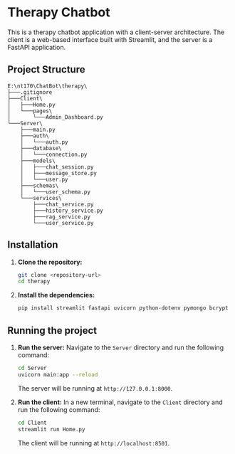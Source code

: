# Therapy Chatbot

This is a therapy chatbot application with a client-server architecture. The client is a web-based interface built with Streamlit, and the server is a FastAPI application.

## Project Structure

```
E:\nt170\ChatBot\therapy\
├───.gitignore
├───Client\
│   ├───Home.py
│   └───pages\
│       └───Admin_Dashboard.py
└───Server\
    ├───main.py
    ├───auth\
    │   └───auth.py
    ├───database\
    │   └───connection.py
    ├───models\
    │   ├───chat_session.py
    │   ├───message_store.py
    │   └───user.py
    ├───schemas\
    │   └───user_schema.py
    └───services\
        ├───chat_service.py
        ├───history_service.py
        ├───rag_service.py
        └───user_service.py
```

## Installation

1.  **Clone the repository:**
    ```bash
    git clone <repository-url>
    cd therapy
    ```

2.  **Install the dependencies:**
    ```bash
    pip install streamlit fastapi uvicorn python-dotenv pymongo bcrypt pyjwt pandas langchain llama-index
    ```

## Running the project

1.  **Run the server:**
    Navigate to the `Server` directory and run the following command:
    ```bash
    cd Server
    uvicorn main:app --reload
    ```
    The server will be running at `http://127.0.0.1:8000`.

2.  **Run the client:**
    In a new terminal, navigate to the `Client` directory and run the following command:
    ```bash
    cd Client
    streamlit run Home.py
    ```
    The client will be running at `http://localhost:8501`.

